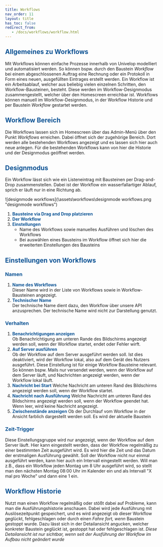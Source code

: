 ```yaml
---
title: Workflows
nav_order: 11
layout: title
has_toc: false
redirect_from:
   - /docs/workflows/workflow.html
---
```


## <span style="color:#0b5394">Allgemeines zu Workflows</span>

Mit Workflows können einfache Prozesse innerhalb von Univelop modelliert und automatisiert werden.
So können bspw. durch den Baustein _Workflow_ bei einem abgeschlossenen Auftrag eine Rechnung oder ein Protokoll in Form eines neuen, ausgefüllten Eintrages erstellt werden.
Ein Workflow ist ein Arbeitsablauf, welcher aus beliebig vielen einzelnen Schritten, den Workflow-Bausteinen, besteht. Diese werden im Workflow-Designmodus zusammengestellt, welcher über den Homescreen erreichbar ist.
Workflows können manuell im Workflow-Designmodus, in der Workflow Historie und per Baustein _Workflow_ gestartet werden.

## <span style="color:#0b5394">Workflow Bereich</span>

Die Workflows lassen sich im Homescreen über das Admin-Menü über den Punkt _Workflows_ erreichen. Dabei öffnet sich der zugehörige Bereich.
Dort werden alle bestehenden Workflows angezeigt und es lassen sich hier auch neue anlegen. Für die bestehenden Workflows kann von hier die Historie und der Designmodus geöffnet werden.

## <span style="color:#0b5394">Designmodus</span>

Ein Workflow lässt sich wie ein Listeneintrag mit Bausteinen per Drag-and-Drop zusammenstellen. Dabei ist der Workflow ein wasserfallartiger Ablauf, sprich er läuft nur in eine Richtung ab.

![designmode workflows](\assets\workflows\designmode workflows.png "designmode workflows")

1. <span style="color:#0b5394">**Bausteine via Drag and Drop platzieren**</span>
2. <span style="color:#0b5394">**Der Workflow**</span>
3. <span style="color:#0b5394">**Einstellungen**</span>
    - Name des Workflows sowie manuelles Ausführen und löschen des Workflows
    - Bei auswählen eines Bausteins im Workflow öffnet sich hier die erweiterten Einstellungen des Bausteins

## <span style="color:#0b5394">Einstellungen von Workflows</span>

### <span style="color:#0b5394">Namen</span>

1. <span style="color:#0b5394">**Name des Workflows**</span>  
   Dieser Name wird in der Liste von Workflows sowie in Workflow-Bausteinen angezeigt.
1. <span style="color:#0b5394">**Technischer Name**</span>  
   Der technische Name dient dazu, den Workflow über unsere API anzusprechen. Der technische Name wird nicht zur Darstellung genutzt.

### <span style="color:#0b5394">Verhalten</span>

1. <span style="color:#0b5394">**Benachrichtigungen anzeigen**</span>  
   Ob Benachrichtigung am unteren Rande des Bildschirms angezeigt werden soll, wenn der Workflow startet, endet oder Fehler wirft.
2. <span style="color:#0b5394">**Auf Server ausführen**</span>  
   Ob der Workflow auf dem Server ausgeführt werden soll. Ist dies deaktiviert, wird der Workflow lokal, also auf dem Gerät des Nutzers ausgeführt.
   Diese Einstellung ist für einige Workflow Bausteine relevant. So können bspw. Mails nur versendet werden, wenn der Workflow auf dem Server läuft, und Nachrichten angezeigt werden, wenn der Workflow lokal läuft.
3. <span style="color:#0b5394">**Nachricht bei Start**</span>
   Welche Nachricht am unteren Rand des Bildschirms angezeigt werden soll, wenn der Workflow startet.
4. <span style="color:#0b5394">**Nachricht nach Ausführung**</span>
   Welche Nachricht am unteren Rand des Bildschirms angezeigt werden soll, wenn der Workflow geendet hat. Wenn leer, wird keine Nachricht angezeigt.
5. <span style="color:#0b5394">**Zwischenstände anzeigen**</span>
   Ob der Durchlauf vom Workflow in der Ansicht farblich dargestellt werden soll. Es wird der aktuelle Baustein

### <span style="color:#0b5394">Zeit-Trigger</span>

Diese Einstellungsgruppe wird nur angezeigt, wenn der Workflow auf dem Server läuft.
Hier kann eingestellt werden, dass der Workflow regelmäßig zu einer bestimmten Zeit ausgeführt wird.
Es wird hier die Zeit und das Datum der erstmaligen Ausführung gewählt. Soll der Workflow nicht nur einmal ausgeführt werden, kann hier auch ein Intervall eingestellt werden. Will man z.B., dass ein Workflow jeden Montag um 8 Uhr ausgeführt wird, so stellt man den nächsten Montag 08:00 Uhr im Kalender ein
und als Intervall "X mal pro Woche" und dann eine 1 ein.

## <span style="color:#0b5394">Workflow Historie</span>

Nutzt man einen Workflow regelmäßig oder stößt dabei auf Probleme, kann man die Ausführungshistorie anschauen.
Dabei wird jede Ausführung mit Auslösezeitpunkt gespeichert, und es wird angezeigt ob dieser Workflow geglückt, fehlgeschlagen oder durch einen _Fahre fort, wenn_ Baustein gestoppt wurde.
Dazu lässt sich in der Detailansicht angucken, welcher konkreter Baustein geglückt ist, gestoppt hat oder fehlgeschlagen ist.
_Diese Detailansicht ist nur sichtbar, wenn seit der Ausführung der Workflow im Aufbau nicht geändert wurde_
